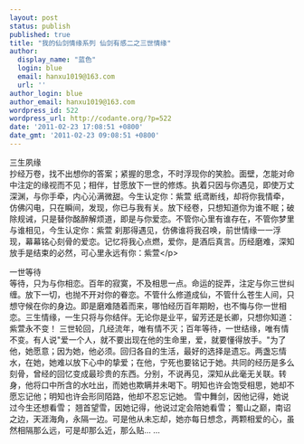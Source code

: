 ```yaml
---
layout: post
status: publish
published: true
title: "我的仙剑情缘系列 仙剑有感二之三世情缘"
author:
  display_name: "蓝色"
  login: blue
  email: hanxu1019@163.com
  url: ''
author_login: blue
author_email: hanxu1019@163.com
wordpress_id: 522
wordpress_url: http://codante.org/?p=522
date: '2011-02-23 17:08:51 +0800'
date_gmt: '2011-02-23 09:08:51 +0800'
---
```

三生夙缘  
   抄经万卷，找不出想你的答案；紧握的思念，不时浮现你的笑脸。面壁，怎能对命中注定的缘视而不见；相伴，甘愿放下一世的修炼。执着只因与你遇见，即使万丈深渊，与你手牵，内心沁满微甜。今生认定你：紫萱
  纸鸢断线，却将你我情牵，仿佛闪电，只在瞬间，发现，你已与我有关。放下经卷，只想知道你为谁不眠；破除规诫，只是替你酩醉解烦道，即是与你爱恋。不管你心里有谁存在，不管你梦里与谁相见，今生认定你：紫萱
   刹那得遇见，仿佛谁将我召唤，前世情缘一一浮现，幕幕铭心刻骨的爱恋。记忆将我心点燃，爱你，是酒后真言。历经磨难，深知放手是结束的必然，可心里永远有你：紫萱&lt;/p&gt;

一世等待  
  等待，只为与你相恋。百年的寂寞，不及相思一点。命运的捉弄，注定与你三世纠缠。放下一切，也抛不开对你的眷恋。不管什么修道成仙，不管什么苍生人间，只想守候在你的身边。即是磨难随着而来，哪怕经历百年期盼，也不悔与你一世相恋。三生情缘，一生只将与你结伴。无论你是业平，留芳还是长卿，只想你知道：紫萱永不变！
三世轮回，几经流年，唯有情不灭；百年等待，一世结缘，唯有情不变。有人说"爱一个人，就不要出现在他的生命里，爱，就要懂得放手。"为了他，她愿意；因为她，他必须。回归各自的生活，最好的选择是遗忘。两盏忘情水，在她，她难以放下心中的挚爱；在他，宁死也要铭记于她。共同的经历是多么刻骨，曾经的回忆变成最珍贵的东西。分别，不说再见，深知从此毫无关联。转身，他将口中所含的水吐出，而她也欺瞒并未喝下。明知也许会饱受相思，她却不愿忘记他；明知也许会形同陌路，他却不忍忘记她。
雪中舞剑，因他记得，她说过今生还想看雪；
翘首望雪，因她记得，他说过定会陪她看雪；
蜀山之巅，南诏之边，天涯海角，永隔一边。可是他从未忘却，她亦每日想念，两颗相爱的心，虽然相隔那么远，可是却那么近，那么贴... ...